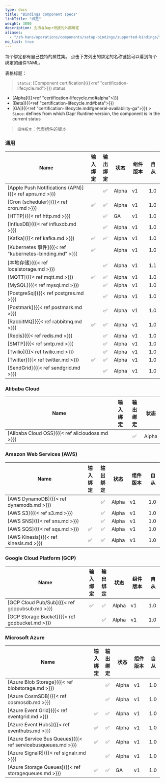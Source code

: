 ```yaml
---
type: docs
title: "Bindings component specs"
linkTitle: "绑定"
weight: 3000
description: 支持与Dapr衔接的外部绑定
aliases:
  - "/zh-hans/operations/components/setup-bindings/supported-bindings/"
no_list: true
---
```


每个绑定都有自己独特的属性集。 点击下方列出的绑定的名称链接可以看到每个绑定的组件YAML。


表格标题：

> `Status`: [Component certification]({{<ref "certification-lifecycle.md">}}) status
  - [Alpha]({{<ref "certification-lifecycle.md#alpha">}})
  - [Beta]({{<ref "certification-lifecycle.md#beta">}})
  - [GA]({{<ref "certification-lifecycle.md#general-availability-ga">}}) > `Since`: defines from which Dapr Runtime version, the component is in the current status

> `组件版本`：代表组件的版本
### 通用

| Name                                                  | 输入<br>绑定 | 输出<br>绑定 | 状态    | 组件版本 | 自从  |
| ----------------------------------------------------- |:--------------:|:--------------:| ----- | ---- | --- |
| [Apple Push Notifications (APN)]({{< ref apns.md >}}) |                |       ✅        | Alpha | v1   | 1.0 |
| [Cron (scheduler)]({{< ref cron.md >}})               |       ✅        |       ✅        | Alpha | v1   | 1.0 |
| [HTTP]({{< ref http.md >}})                           |                |       ✅        | GA    | v1   | 1.0 |
| [InfluxDB]({{< ref influxdb.md >}})                   |                |       ✅        | Alpha | v1   | 1.0 |
| [Kafka]({{< ref kafka.md >}})                         |       ✅        |       ✅        | Alpha | v1   | 1.0 |
| [Kubernetes 事件]({{< ref "kubernetes-binding.md" >}})  |       ✅        |                | Alpha | v1   | 1.0 |
| [本地存储]({{< ref localstorage.md >}})                   |                |       ✅        | Alpha | v1   | 1.1 |
| [MQTT]({{< ref mqtt.md >}})                           |       ✅        |       ✅        | Alpha | v1   | 1.0 |
| [MySQL]({{< ref mysql.md >}})                         |                |       ✅        | Alpha | v1   | 1.0 |
| [PostgreSql]({{< ref postgres.md >}})                 |                |       ✅        | Alpha | v1   | 1.0 |
| [Postmark]({{< ref postmark.md >}})                   |                |       ✅        | Alpha | v1   | 1.0 |
| [RabbitMQ]({{< ref rabbitmq.md >}})                   |       ✅        |       ✅        | Alpha | v1   | 1.0 |
| [Redis]({{< ref redis.md >}})                         |                |       ✅        | Alpha | v1   | 1.0 |
| [SMTP]({{< ref smtp.md >}})                           |                |       ✅        | Alpha | v1   | 1.0 |
| [Twilio]({{< ref twilio.md >}})                       |                |       ✅        | Alpha | v1   | 1.0 |
| [Twitter]({{< ref twitter.md >}})                     |       ✅        |       ✅        | Alpha | v1   | 1.0 |
| [SendGrid]({{< ref sendgrid.md >}})                   |                |       ✅        | Alpha | v1   | 1.0 |


### Alibaba Cloud

| Name                                            | 输入<br>绑定 | 输出<br>绑定 | 状态    |
| ----------------------------------------------- |:--------------:|:--------------:| ----- |
| [Alibaba Cloud OSS]({{< ref alicloudoss.md >}}) |                |       ✅        | Alpha |

### Amazon Web Services (AWS)

| Name                                    | 输入<br>绑定 | 输出<br>绑定 | 状态    | 组件版本 | 自从  |
| --------------------------------------- |:--------------:|:--------------:| ----- | ---- | --- |
| [AWS DynamoDB]({{< ref dynamodb.md >}}) |                |       ✅        | Alpha | v1   | 1.0 |
| [AWS S3]({{< ref s3.md >}})             |                |       ✅        | Alpha | v1   | 1.0 |
| [AWS SNS]({{< ref sns.md >}})           |                |       ✅        | Alpha | v1   | 1.0 |
| [AWS SQS]({{< ref sqs.md >}})           |       ✅        |       ✅        | Alpha | v1   | 1.0 |
| [AWS Kinesis]({{< ref kinesis.md >}})   |       ✅        |       ✅        | Alpha | v1   | 1.0 |

### Google Cloud Platform (GCP)

| Name                                           | 输入<br>绑定 | 输出<br>绑定 | 状态    | 组件版本 | 自从  |
| ---------------------------------------------- |:--------------:|:--------------:| ----- | ---- | --- |
| [GCP Cloud Pub/Sub]({{< ref gcppubsub.md >}})  |       ✅        |       ✅        | Alpha | v1   | 1.0 |
| [GCP Storage Bucket]({{< ref gcpbucket.md >}}) |                |       ✅        | Alpha | v1   | 1.0 |

### Microsoft Azure

| Name                                                        | 输入<br>绑定 | 输出<br>绑定 | 状态    | 组件版本 | 自从  |
| ----------------------------------------------------------- |:--------------:|:--------------:| ----- | ---- | --- |
| [Azure Blob Storage]({{< ref blobstorage.md >}})            |                |       ✅        | Alpha | v1   | 1.0 |
| [Azure CosmSDB]({{< ref cosmosdb.md >}})                    |                |       ✅        | Alpha | v1   | 1.0 |
| [Azure Event Grid]({{< ref eventgrid.md >}})                |       ✅        |       ✅        | Alpha | v1   | 1.0 |
| [Azure Event Hubs]({{< ref eventhubs.md >}})                |       ✅        |       ✅        | Alpha | v1   | 1.0 |
| [Azure Service Bus Queues]({{< ref servicebusqueues.md >}}) |       ✅        |       ✅        | Alpha | v1   | 1.0 |
| [Azure SignalR]({{< ref signalr.md >}})                     |                |       ✅        | Alpha | v1   | 1.0 |
| [Azure Storage Queues]({{< ref storagequeues.md >}})        |       ✅        |       ✅        | GA    | v1   | 1.0 |
